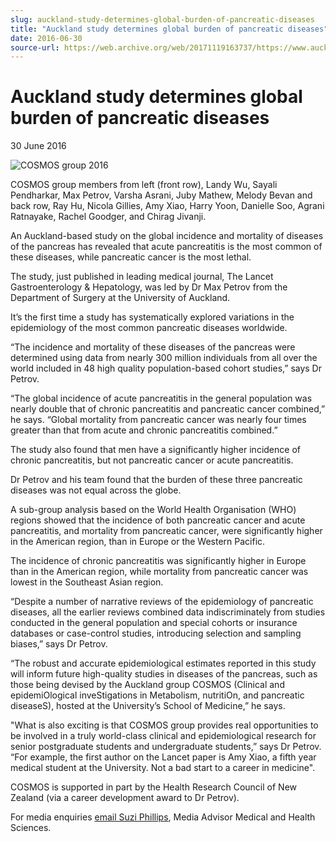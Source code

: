 ```yaml
---
slug: auckland-study-determines-global-burden-of-pancreatic-diseases
title: "Auckland study determines global burden of pancreatic diseases"
date: 2016-06-30
source-url: https://web.archive.org/web/20171119163737/https://www.auckland.ac.nz/en/about/news-events-and-notices/news/news-2016/06/auckland-study-determines-global-burden-of-pancreatic-diseases-.html
---
```

Auckland study determines global burden of pancreatic diseases
==============================================================

30 June 2016

![COSMOS group 2016](https://www.auckland.ac.nz/en/about/news-events-and-notices/news/news-2016/06/auckland-study-determines-global-burden-of-pancreatic-diseases-/_jcr_content/par/textimage/image.img.jpg/1467241575074.jpg "COSMOS group 2016")

COSMOS group members from left (front row), Landy Wu, Sayali Pendharkar, Max Petrov, Varsha Asrani, Juby Mathew, Melody Bevan and back row, Ray Hu, Nicola Gillies, Amy Xiao, Harry Yoon, Danielle Soo, Agrani Ratnayake, Rachel Goodger, and Chirag Jivanji.

An Auckland-based study on the global incidence and mortality of diseases of the pancreas has revealed that acute pancreatitis is the most common of these diseases, while pancreatic cancer is the most lethal.

The study, just published in leading medical journal, The Lancet Gastroenterology & Hepatology, was led by Dr Max Petrov from the Department of Surgery at the University of Auckland.

It’s the first time a study has systematically explored variations in the epidemiology of the most common pancreatic diseases worldwide.

“The incidence and mortality of these diseases of the pancreas were determined using data from nearly 300 million individuals from all over the world included in 48 high quality population-based cohort studies,” says Dr Petrov.

“The global incidence of acute pancreatitis in the general population was nearly double that of chronic pancreatitis and pancreatic cancer combined,” he says. “Global mortality from pancreatic cancer was nearly four times greater than that from acute and chronic pancreatitis combined.”

The study also found that men have a significantly higher incidence of chronic pancreatitis, but not pancreatic cancer or acute pancreatitis.

Dr Petrov and his team found that the burden of these three pancreatic diseases was not equal across the globe.

A sub-group analysis based on the World Health Organisation (WHO) regions showed that the incidence of both pancreatic cancer and acute pancreatitis, and mortality from pancreatic cancer, were significantly higher in the American region, than in Europe or the Western Pacific.

The incidence of chronic pancreatitis was significantly higher in Europe than in the American region, while mortality from pancreatic cancer was lowest in the Southeast Asian region.  

“Despite a number of narrative reviews of the epidemiology of pancreatic diseases, all the earlier reviews combined data indiscriminately from studies conducted in the general population and special cohorts or insurance databases or case-control studies, introducing selection and sampling biases,” says Dr Petrov.

“The robust and accurate epidemiological estimates reported in this study will inform future high-quality studies in diseases of the pancreas, such as those being devised by the Auckland group COSMOS (Clinical and epidemiOlogical inveStigations in Metabolism, nutritiOn, and pancreatic diseaseS), hosted at the University’s School of Medicine,” he says.

"What is also exciting is that COSMOS group provides real opportunities to be involved in a truly world-class clinical and epidemiological research for senior postgraduate students and undergraduate students,” says Dr Petrov. “For example, the first author on the Lancet paper is Amy Xiao, a fifth year medical student at the University. Not a bad start to a career in medicine".

COSMOS is supported in part by the Health Research Council of New Zealand (via a career development award to Dr Petrov).

For media enquiries [email Suzi Phillips](mailto:s.phillips@auckland.ac.nz), Media Advisor Medical and Health Sciences.